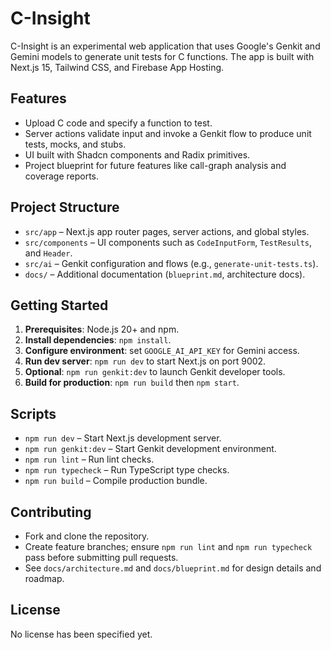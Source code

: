 # C-Insight

C-Insight is an experimental web application that uses Google's Genkit and Gemini models to generate unit tests for C functions. The app is built with Next.js 15, Tailwind CSS, and Firebase App Hosting.

## Features

- Upload C code and specify a function to test.
- Server actions validate input and invoke a Genkit flow to produce unit tests, mocks, and stubs.
- UI built with Shadcn components and Radix primitives.
- Project blueprint for future features like call-graph analysis and coverage reports.

## Project Structure

- `src/app` – Next.js app router pages, server actions, and global styles.
- `src/components` – UI components such as `CodeInputForm`, `TestResults`, and `Header`.
- `src/ai` – Genkit configuration and flows (e.g., `generate-unit-tests.ts`).
- `docs/` – Additional documentation (`blueprint.md`, architecture docs).

## Getting Started

1. **Prerequisites**: Node.js 20+ and npm.
2. **Install dependencies**: `npm install`.
3. **Configure environment**: set `GOOGLE_AI_API_KEY` for Gemini access.
4. **Run dev server**: `npm run dev` to start Next.js on port 9002.
5. **Optional**: `npm run genkit:dev` to launch Genkit developer tools.
6. **Build for production**: `npm run build` then `npm start`.

## Scripts

- `npm run dev` – Start Next.js development server.
- `npm run genkit:dev` – Start Genkit development environment.
- `npm run lint` – Run lint checks.
- `npm run typecheck` – Run TypeScript type checks.
- `npm run build` – Compile production bundle.

## Contributing

- Fork and clone the repository.
- Create feature branches; ensure `npm run lint` and `npm run typecheck` pass before submitting pull requests.
- See `docs/architecture.md` and `docs/blueprint.md` for design details and roadmap.

## License

No license has been specified yet.
